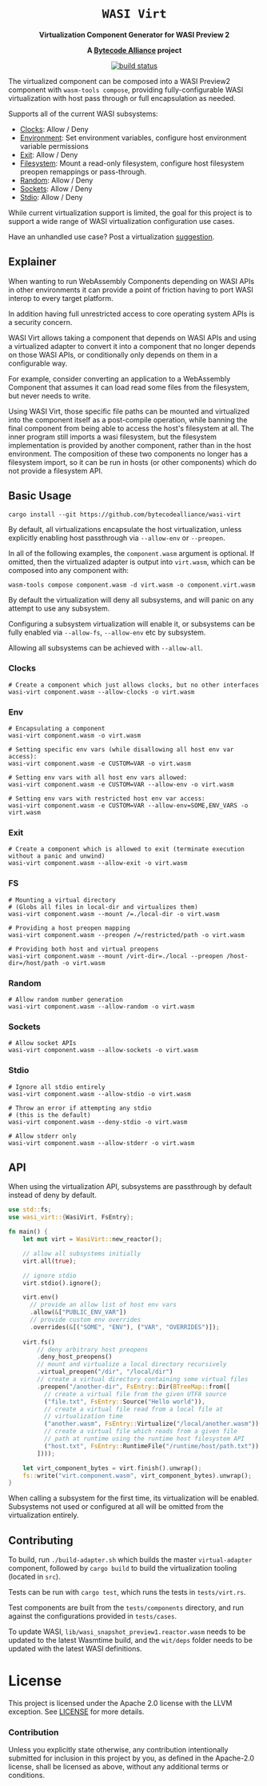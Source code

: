 <div align="center">
  <h1><code>WASI Virt</code></h1>

  <p>
    <strong>Virtualization Component Generator for WASI Preview 2</strong>
  </p>

  <strong>A <a href="https://bytecodealliance.org/">Bytecode Alliance</a> project</strong>

  <p>
    <a href="https://github.com/bytecodealliance/wasi-virt/actions?query=workflow%3ACI"><img src="https://github.com/bytecodealliance/wasi-virt/workflows/CI/badge.svg" alt="build status" /></a>
  </p>
</div>

The virtualized component can be composed into a WASI Preview2 component with `wasm-tools compose`, providing fully-configurable WASI virtualization with host pass through or full encapsulation as needed.

Supports all of the current WASI subsystems:

- [Clocks](#clocks): Allow / Deny
- [Environment](#env): Set environment variables, configure host environment variable permissions
- [Exit](#exit): Allow / Deny
- [Filesystem](#filesystem): Mount a read-only filesystem, configure host filesystem preopen remappings or pass-through.
- [Random](#random): Allow / Deny
- [Sockets](#sockets): Allow / Deny
- [Stdio](#stdio): Allow / Deny

While current virtualization support is limited, the goal for this project is to support a wide range of WASI virtualization configuration use cases.

Have an unhandled use case? Post a virtualization [suggestion](https://github.com/bytecodealliance/WASI-Virt/issues/new).

## Explainer

When wanting to run WebAssembly Components depending on WASI APIs in other environments it can provide a point of friction having to port WASI interop to every target platform.

In addition having full unrestricted access to core operating system APIs is a security concern.

WASI Virt allows taking a component that depends on WASI APIs and using a virtualized adapter to convert it into a component that no longer depends on those WASI APIs, or conditionally only depends on them in a configurable way.

For example, consider converting an application to a WebAssembly Component that assumes it can load read some files from the filesystem, but never needs to write.

Using WASI Virt, those specific file paths can be mounted and virtualized into the component itself as a post-compile operation, while banning the final component from being able to access the host's filesystem at all. The inner program still imports a wasi filesystem, but the filesystem implementation is provided by another component, rather than in the host environment. The composition of these two components no longer has a filesystem import, so it can be run in hosts (or other components) which do not provide a filesystem API.

## Basic Usage

```
cargo install --git https://github.com/bytecodealliance/wasi-virt
```

By default, all virtualizations encapsulate the host virtualization, unless explicitly enabling host passthrough via `--allow-env` or `--preopen`.

In all of the following examples, the `component.wasm` argument is optional. If omitted, then the virtualized adapter is output into `virt.wasm`, which can be composed into any component with:

```
wasm-tools compose component.wasm -d virt.wasm -o component.virt.wasm
```

By default the virtualization will deny all subsystems, and will panic on any attempt
to use any subsystem.

Configuring a subsystem virtualization will enable it, or subsystems can be fully enabled via `--allow-fs`, `--allow-env` etc by subsystem.

Allowing all subsystems can be achieved with `--allow-all`.

### Clocks

```
# Create a component which just allows clocks, but no other interfaces
wasi-virt component.wasm --allow-clocks -o virt.wasm
```

### Env

```
# Encapsulating a component
wasi-virt component.wasm -o virt.wasm

# Setting specific env vars (while disallowing all host env var access):
wasi-virt component.wasm -e CUSTOM=VAR -o virt.wasm

# Setting env vars with all host env vars allowed:
wasi-virt component.wasm -e CUSTOM=VAR --allow-env -o virt.wasm

# Setting env vars with restricted host env var access:
wasi-virt component.wasm -e CUSTOM=VAR --allow-env=SOME,ENV_VARS -o virt.wasm
```

### Exit

```
# Create a component which is allowed to exit (terminate execution without a panic and unwind)
wasi-virt component.wasm --allow-exit -o virt.wasm
```

### FS

```
# Mounting a virtual directory
# (Globs all files in local-dir and virtualizes them)
wasi-virt component.wasm --mount /=./local-dir -o virt.wasm

# Providing a host preopen mapping
wasi-virt component.wasm --preopen /=/restricted/path -o virt.wasm

# Providing both host and virtual preopens
wasi-virt component.wasm --mount /virt-dir=./local --preopen /host-dir=/host/path -o virt.wasm
```

### Random

```
# Allow random number generation
wasi-virt component.wasm --allow-random -o virt.wasm
```

### Sockets

```
# Allow socket APIs
wasi-virt component.wasm --allow-sockets -o virt.wasm
```

### Stdio

```
# Ignore all stdio entirely
wasi-virt component.wasm --allow-stdio -o virt.wasm

# Throw an error if attempting any stdio
# (this is the default)
wasi-virt component.wasm --deny-stdio -o virt.wasm

# Allow stderr only
wasi-virt component.wasm --allow-stderr -o virt.wasm
```

## API

When using the virtualization API, subsystems are passthrough by default instead of deny by default.

```rs
use std::fs;
use wasi_virt::{WasiVirt, FsEntry};

fn main() {
    let mut virt = WasiVirt::new_reactor();

    // allow all subsystems initially
    virt.all(true);

    // ignore stdio
    virt.stdio().ignore();

    virt.env()
      // provide an allow list of host env vars
      .allow(&["PUBLIC_ENV_VAR"])
      // provide custom env overrides
      .overrides(&[("SOME", "ENV"), ("VAR", "OVERRIDES")]);
        
    virt.fs()
        // deny arbitrary host preopens
        .deny_host_preopens()
        // mount and virtualize a local directory recursively
        .virtual_preopen("/dir", "/local/dir")
        // create a virtual directory containing some virtual files
        .preopen("/another-dir", FsEntry::Dir(BTreeMap::from([
          // create a virtual file from the given UTF8 source
          ("file.txt", FsEntry::Source("Hello world")),
          // create a virtual file read from a local file at
          // virtualization time
          ("another.wasm", FsEntry::Virtualize("/local/another.wasm"))
          // create a virtual file which reads from a given file
          // path at runtime using the runtime host filesystem API
          ("host.txt", FsEntry::RuntimeFile("/runtime/host/path.txt"))
        ])));

    let virt_component_bytes = virt.finish().unwrap();
    fs::write("virt.component.wasm", virt_component_bytes).unwrap();
}
```

When calling a subsystem for the first time, its virtualization will be enabled. Subsystems not used or configured at all will be omitted from the virtualization entirely.

## Contributing

To build, run `./build-adapter.sh` which builds the master `virtual-adapter` component, followed by `cargo build` to build
the virtualization tooling (located in `src`).

Tests can be run with `cargo test`, which runs the tests in `tests/virt.rs`.

Test components are built from the `tests/components` directory, and run against the configurations provided in `tests/cases`.

To update WASI, `lib/wasi_snapshot_preview1.reactor.wasm` needs
to be updated to the latest Wasmtime build, and the `wit/deps` folder needs to be updated with the latest WASI definitions.

# License

This project is licensed under the Apache 2.0 license with the LLVM exception.
See [LICENSE](LICENSE) for more details.

### Contribution

Unless you explicitly state otherwise, any contribution intentionally submitted
for inclusion in this project by you, as defined in the Apache-2.0 license,
shall be licensed as above, without any additional terms or conditions.